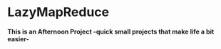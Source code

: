 # LazyMapReduce

**This is an Afternoon Project -quick small projects that make life a bit easier-**
